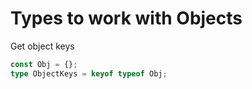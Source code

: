 # Types to work with Objects

Get object keys 

```typescript
const Obj = {};
type ObjectKeys = keyof typeof Obj;
```

